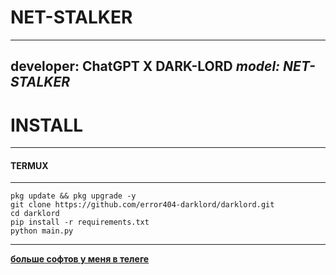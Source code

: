 # NET-STALKER
---
**developer: ChatGPT X DARK-LORD**
*model: NET-STALKER*
---

# INSTALL

---

#### TERMUX

---

```
pkg update && pkg upgrade -y
git clone https://github.com/error404-darklord/darklord.git
cd darklord
pip install -r requirements.txt
python main.py
```
---

**[больше софтов у меня в телеге](https://t.me/DATABASE6576807265484849)**
